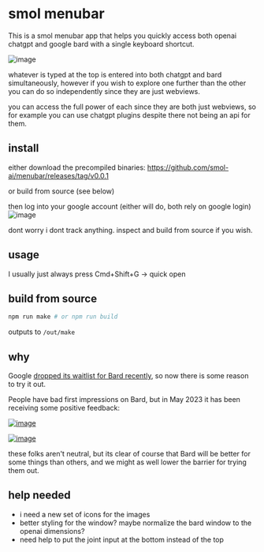 # smol menubar

This is a smol menubar app that helps you quickly access both openai chatgpt and google bard with a single keyboard shortcut.

![image](https://github.com/smol-ai/menubar/assets/6764957/cb7ad970-d109-41d4-aae1-789a02bb401b)

whatever is typed at the top is entered into both chatgpt and bard simultaneously, however if you wish to explore one further than the other you can do so independently since they are just webviews.

you can access the full power of each since they are both just webviews, so for example you can use chatgpt plugins despite there not being an api for them.

## install

either download the precompiled binaries: https://github.com/smol-ai/menubar/releases/tag/v0.0.1

or build from source (see below)

then log into your google account (either will do, both rely on google login)
![image](https://github.com/smol-ai/menubar/assets/6764957/dce5b127-e8c2-4be2-97d3-e2fa3042ef24)

dont worry i dont track anything. inspect and build from source if you wish.

## usage

I usually just always press Cmd+Shift+G -> quick open

## build from source

```bash
npm run make # or npm run build
```

outputs to `/out/make`

## why

Google [dropped its waitlist for Bard recently](https://www.theverge.com/2023/5/10/23718066/google-bard-ai-features-waitlist-dark-mode-visual-search-io), so now there is some reason to try it out.

People have bad first impressions on Bard, but in May 2023 it has been receiving some positive feedback:

[![image](https://github.com/smol-ai/menubar/assets/6764957/0d86234e-1d91-4863-8311-580888511b20)](https://twitter.com/masadfrost/status/1655802654927507457?s=46&t=90xQ8sGy63D2OtiaoGJuww)

[![image](https://github.com/smol-ai/menubar/assets/6764957/e191701a-0b32-43aa-abc0-42e6fd9584aa)](https://twitter.com/amasad/status/1657510601202221056?s=46&t=90xQ8sGy63D2OtiaoGJuww)

these folks aren't neutral, but its clear of course that Bard will be better for some things than others, and we might as well lower the barrier for trying them out.

## help needed

- i need a new set of icons for the images
- better styling for the window? maybe normalize the bard window to the openai dimensions?
- need help to put the joint input at the bottom instead of the top
